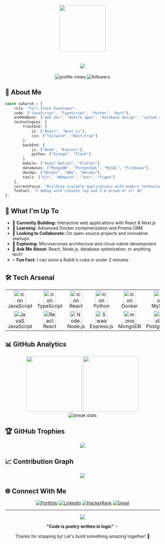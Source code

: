 <div align="center">
  <img height="150" src="https://media.giphy.com/media/M9gbBd9nbDrOTu1Mqx/giphy.gif"  />
</div>

<h1 align="center">
  <img src="https://readme-typing-svg.herokuapp.com/?lines=Hello,+World!+👋;I'm+Saharsh+Patel!;Code+Architect+%26+Digital+Creator;Full-Stack+Developer;Always+learning+new+things&center=true&size=30">
</h1>

<p align="center">
  <img src="https://komarev.com/ghpvc/?username=SaharshPatel24&label=Profile%20views&color=0e75b6&style=flat" alt="profile views" />
  <img src="https://img.shields.io/github/followers/SaharshPatel24?label=Followers&style=social" alt="followers" />
</p>

## 🌟 About Me

```typescript
const saharsh = {
    role: "Full-Stack Developer",
    code: ["JavaScript", "TypeScript", "Python", "Dart"],
    askMeAbout: ["web dev", "mobile apps", "database design", "system architecture"],
    technologies: {
        frontEnd: {
            js: ["React", "Next.js"],
            css: ["Tailwind", "Bootstrap"]
        },
        backEnd: {
            js: ["Node", "Express"],
            python: ["Django", "Flask"],
        },
        mobile: ["React Native", "Flutter"],
        databases: ["MongoDB", "PostgreSQL", "MySQL", "Firebase"],
        devOps: ["Docker", "AWS", "Heroku"],
        tools: ["Git", "Webpack", "Jest", "Figma"]
    },
    currentFocus: "Building scalable applications with modern technologies",
    funFact: "I debug with console.log and I'm proud of it! 😄"
};
```

## 🚀 What I'm Up To

- 🔭 **Currently Building:** Interactive web applications with React & Next.js
- 🌱 **Learning:** Advanced Docker containerization and Prisma ORM
- 👯 **Looking to Collaborate:** On open-source projects and innovative startups
- 🤔 **Exploring:** Microservices architecture and cloud-native development
- 💬 **Ask Me About:** React, Node.js, database optimization, or anything tech!
- ⚡ **Fun Fact:** I can solve a Rubik's cube in under 2 minutes

## 🛠️ Tech Arsenal

<table>
<tr>
    <td align="center" width="96">
        <img src="https://techstack-generator.vercel.app/js-icon.svg" alt="icon" width="40" height="40" />
        <br>JavaScript
    </td>
    <td align="center" width="96">
        <img src="https://techstack-generator.vercel.app/ts-icon.svg" alt="icon" width="40" height="40" />
        <br>TypeScript
    </td>
    <td align="center" width="96">
        <img src="https://techstack-generator.vercel.app/react-icon.svg" alt="icon" width="40" height="40" />
        <br>React
    </td>
    <td align="center" width="96">
        <img src="https://techstack-generator.vercel.app/python-icon.svg" alt="icon" width="40" height="40" />
        <br>Python
    </td>
    <td align="center" width="96">
        <img src="https://techstack-generator.vercel.app/docker-icon.svg" alt="icon" width="40" height="40" />
        <br>Docker
    </td>
    <td align="center" width="96">
        <img src="https://techstack-generator.vercel.app/mysql-icon.svg" alt="icon" width="40" height="40" />
        <br>MySQL
    </td>
    <td align="center" width="96">
        <img src="https://techstack-generator.vercel.app/aws-icon.svg" alt="icon" width="40" height="40" />
        <br>AWS
    </td>
</tr>
<tr>
    <td align="center" width="96"> 
        <img src="https://user-images.githubusercontent.com/25181517/117447155-6a868a00-af3d-11eb-9cfe-245df15c9f3f.png" width="40" height="40" alt="JavaScript" />
        <br>JavaScript
    </td>
    <td align="center" width="96">
        <img src="https://user-images.githubusercontent.com/25181517/183897015-94a058a6-b86e-4e42-a37f-bf92061753e5.png" width="40" height="40" alt="React" />
        <br>React
    </td>
    <td align="center" width="96">
        <img src="https://user-images.githubusercontent.com/25181517/183568594-85e280a7-0d7e-4d1a-9028-c8c2209e073c.png" width="40" height="40" alt="Node.js" />
        <br>Node.js
    </td>
    <td align="center" width="96">
        <img src="https://user-images.githubusercontent.com/25181517/186711335-a3729606-5a78-4496-9a36-06efcc74f800.png" width="40" height="40" alt="Swagger" />
        <br>Express.js
    </td>
    <td align="center" width="96">
        <img src="https://user-images.githubusercontent.com/25181517/182884177-d48a8579-2cd0-447a-b9a6-ffc7cb02560e.png" width="40" height="40" alt="mongoDB" />
        <br>MongoDB
    </td>
    <td align="center" width="96">
        <img src="https://user-images.githubusercontent.com/25181517/117208740-bfb78400-adf5-11eb-97bb-09072b6bedfc.png" width="40" height="40" alt="PostgreSQL" />
        <br>PostgreSQL
    </td>
    <td align="center" width="96">
        <img src="https://user-images.githubusercontent.com/25181517/189716855-2c69ca7a-5149-4647-936d-780610911353.png" width="40" height="40" alt="Firebase" />
        <br>Firebase
    </td>
</tr>
</table>

## 📊 GitHub Analytics

<div align="center">
  <img height="180em" src="https://github-readme-stats.vercel.app/api?username=SaharshPatel24&show_icons=true&theme=github_dark&include_all_commits=true&count_private=true"/>
  <img height="180em" src="https://github-readme-stats.vercel.app/api/top-langs/?username=SaharshPatel24&layout=compact&theme=github_dark"/>
</div>

<div align="center">
  <img src="https://github-readme-streak-stats.herokuapp.com/?user=SaharshPatel24&theme=github-dark-blue" alt="streak stats"/>
</div>

## 🏆 GitHub Trophies
<div align="center">
  <img src="https://github-profile-trophy.vercel.app/?username=SaharshPatel24&theme=darkhub&no-frame=true&no-bg=false&margin-w=4" />
</div>

## 📈 Contribution Graph
<div align="center">
  <img src="https://github-readme-activity-graph.vercel.app/graph?username=SaharshPatel24&theme=github-compact" />
</div>

## 🌐 Connect With Me

<div align="center">
  
[![Portfolio](https://img.shields.io/badge/Portfolio-FF5722?style=for-the-badge&logo=todoist&logoColor=white)](https://saharshpatel.vercel.app/)
[![LinkedIn](https://img.shields.io/badge/LinkedIn-0077B5?style=for-the-badge&logo=linkedin&logoColor=white)](https://www.linkedin.com/in/saharsh-patel-767554239/)
[![HackerRank](https://img.shields.io/badge/-Hackerrank-2EC866?style=for-the-badge&logo=HackerRank&logoColor=white)](https://www.hackerrank.com/psaharsh24)
[![Gmail](https://img.shields.io/badge/Gmail-D14836?style=for-the-badge&logo=gmail&logoColor=white)](mailto:patel_saharsh24@yahoo.com)

</div>

---

<div align="center">
  <img src="https://quotes-github-readme.vercel.app/api?type=horizontal&theme=dark" />
</div>

<div align="center">
  
**"Code is poetry written in logic"** ✨

Thanks for stopping by! Let's build something amazing together! 🚀

</div>
